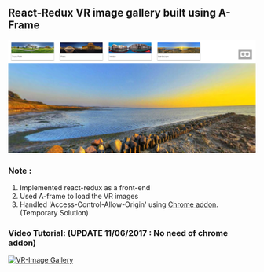 ## React-Redux VR image gallery built using A-Frame

![ VR Gallery ](/screen1.png)

### Note :
1. Implemented react-redux as a front-end
2. Used A-frame to load the VR images
3. Handled 'Access-Control-Allow-Origin' using [Chrome addon](https://chrome.google.com/webstore/detail/allow-control-allow-origi/nlfbmbojpeacfghkpbjhddihlkkiljbi?hl=en). (Temporary Solution)

### Video Tutorial: (UPDATE 11/06/2017 : No need of chrome addon) 

[![VR-Image Gallery ](https://img.youtube.com/vi/9YNpkjSs79g/0.jpg)](https://www.youtube.com/watch?v=9YNpkjSs79g&feature=youtu.be)
